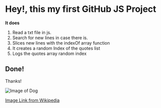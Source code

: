 # Hey!, this my first GitHub JS Project 

**It does**

1. Read a txt file in js.
2. Search for new lines in case there is.
3. Slices new lines with the indexOf array function
4. It creates a random Index of the quotes list 
5. Logs the quotes array random index

## Done!

Thanks! 

![Image of Dog]("https://upload.wikimedia.org/wikipedia/commons/9/99/Unofficial_JavaScript_logo_2.svg")

[Image Link from Wikipedia]("https://simple.wikipedia.org/wiki/JavaScript")
